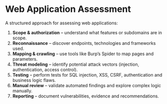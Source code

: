 # Web Application Assessment

A structured approach for assessing web applications:

1. **Scope & authorization** – understand what features or subdomains are in scope.  
2. **Reconnaissance** – discover endpoints, technologies and frameworks used.  
3. **Mapping & crawling** – use tools like Burp’s Spider to map pages and parameters.  
4. **Threat modeling** – identify potential attack vectors (injection, authentication, access control).  
5. **Testing** – perform tests for SQL injection, XSS, CSRF, authentication and business logic flaws.  
6. **Manual review** – validate automated findings and explore complex logic manually.  
7. **Reporting** – document vulnerabilities, evidence and recommendations.
